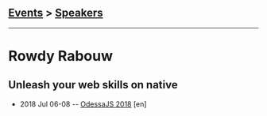 ## [Events](../README.md) > [Speakers](../speakers.md)
---

# Rowdy Rabouw

## Unleash your web skills on native
- 2018 Jul 06-08 -- [OdessaJS 2018](https://youtu.be/UVnlSuw1jac) [en]   
